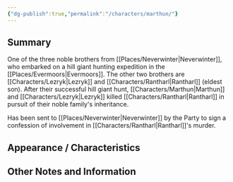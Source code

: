 ```yaml
---
{"dg-publish":true,"permalink":"/characters/marthun/"}
---
```


## Summary
One of the three noble brothers from [[Places/Neverwinter\|Neverwinter]], who embarked on a hill giant hunting expedition in the [[Places/Evermoors\|Evermoors]]. The other two brothers are [[Characters/Lezryk\|Lezryk]] and [[Characters/Rantharl\|Rantharl]] (eldest son). After their successful hill giant hunt, [[Characters/Marthun\|Marthun]] and [[Characters/Lezryk\|Lezryk]] killed [[Characters/Rantharl\|Rantharl]] in pursuit of their noble family's inheritance.

Has been sent to [[Places/Neverwinter\|Neverwinter]] by the Party to sign a confession of involvement in [[Characters/Rantharl\|Rantharl]]'s murder.
## Appearance / Characteristics


## Other Notes and Information